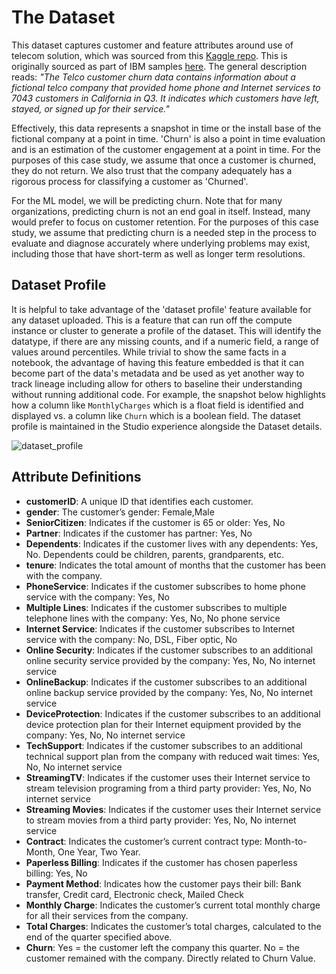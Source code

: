# The Dataset
This dataset captures customer and feature attributes around use of telecom solution, which was sourced from
this [Kaggle
repo](https://www.kaggle.com/blastchar/telco-customer-churn?select=WA_Fn-UseC_-Telco-Customer-Churn.csv). This
is originally sourced as part of IBM samples
[here](https://community.ibm.com/community/user/businessanalytics/blogs/steven-macko/2019/07/11/telco-customer-churn-1113).
The general description reads: *"The Telco customer churn data contains information about a fictional telco
company that provided home phone and Internet services to 7043 customers in California in Q3. It indicates
which customers have left, stayed, or signed up for their service."*

Effectively, this data represents a snapshot in time or the install base of the fictional company at a point
in time. 'Churn' is also a point in time evaluation and is an estimation of the customer engagement at a point
in time. For the purposes of this case study, we assume that once a customer is churned, they do not return.
We also trust that the company adequately has a rigorous process for classifying a customer as 'Churned'.

For the ML model, we will be predicting churn. Note that for many organizations, predicting churn is not an
end goal in itself. Instead, many would prefer to focus on customer retention. For the purposes of this case
study, we assume that predicting churn is a needed step in the process to evaluate and diagnose accurately
where underlying problems may exist, including those that have short-term as well as longer term resolutions.

## Dataset Profile
It is helpful to take advantage of the 'dataset profile' feature available for any dataset uploaded. This is a
feature that can run off the compute instance or cluster to generate a profile of the dataset. This will
identify the datatype, if there are any missing counts, and if a numeric field, a range of values around
percentiles. While trivial to show the same facts in a notebook, the advantage of having this feature embedded
is that it can become part of the data's metadata and be used as yet another way to track lineage including
allow for others to baseline their understanding without running additional code. For example, the snapshot
below highlights how a column like `MonthlyCharges` which is a float field is identified and displayed vs. a
column like `Churn` which is a boolean field. The dataset profile is maintained in the Studio experience
alongside the Dataset details. 

![dataset_profile](./imgs/dataset_profile.png)

## Attribute Definitions
- **customerID**: A unique ID that identifies each customer.
- **gender**: The customer’s gender: Female,Male
- **SeniorCitizen**: Indicates if the customer is 65 or older: Yes, No
- **Partner**: Indicates if the customer has partner: Yes, No
- **Dependents**: Indicates if the customer lives with any dependents: Yes, No. Dependents could be children,
  parents, grandparents, etc.
- **tenure**: Indicates the total amount of months that the customer has been with the company.
- **PhoneService**: Indicates if the customer subscribes to home phone service with the company: Yes, No
- **Multiple Lines**: Indicates if the customer subscribes to multiple telephone lines with the company: Yes,
  No, No phone service
- **Internet Service**: Indicates if the customer subscribes to Internet service with the company: No, DSL,
  Fiber optic, No
- **Online Security**: Indicates if the customer subscribes to an additional online security service provided
  by the company: Yes, No, No internet service
- **OnlineBackup**: Indicates if the customer subscribes to an additional online backup service provided by
  the company: Yes, No, No internet service
- **DeviceProtection**: Indicates if the customer subscribes to an additional device protection plan for their
  Internet equipment provided by the company: Yes, No, No internet service
- **TechSupport**: Indicates if the customer subscribes to an additional technical support plan from the
  company with reduced wait times: Yes, No, No internet service
- **StreamingTV**: Indicates if the customer uses their Internet service to stream television programing from
  a third party provider: Yes, No, No internet service
- **Streaming Movies**: Indicates if the customer uses their Internet service to stream movies from a third
  party provider: Yes, No, No internet service
- **Contract**: Indicates the customer’s current contract type: Month-to-Month, One Year, Two Year.
- **Paperless Billing**: Indicates if the customer has chosen paperless billing: Yes, No
- **Payment Method**: Indicates how the customer pays their bill: Bank transfer, Credit card, Electronic
  check, Mailed Check
- **Monthly Charge**: Indicates the customer’s current total monthly charge for all their services from the
  company.
- **Total Charges**: Indicates the customer’s total charges, calculated to the end of the quarter specified
  above.
- **Churn**: Yes = the customer left the company this quarter. No = the customer remained with the company.
  Directly related to Churn Value.
